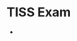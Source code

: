 <html>
<head></head>
<body>
	<h1>TISS Exam</h1>
	<ul> 
	  <li><a href="https://ambarfulzele.github.io/RiyaJain/TISSNETMock1.html"></a></li>
	</ul>
</body></html>

